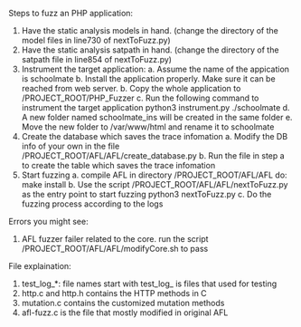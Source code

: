 Steps to fuzz an PHP application:
1. Have the static analysis models in hand. (change the directory of the model files in line730 of nextToFuzz.py)
2. Have the static analysis satpath in hand. (change the directory of the satpath file in line854 of nextToFuzz.py)
3. Instrument the target application:
  a. Assume the name of the appication is schoolmate
  b. Install the application properly. Make sure it can be reached from web server.
  b. Copy the whole application to /PROJECT_ROOT/PHP_Fuzzer
  c. Run the following command to instrument the target application
      python3 instrument.py ./schoolmate
  d. A new folder named schoolmate_ins will be created in the same folder
  e. Move the new folder to /var/www/html and rename it to schoolmate
4. Create the database which saves the trace infomation
  a. Modify the DB info of your own in the file /PROJECT_ROOT/AFL/AFL/create_database.py
  b. Run the file in step a to create the table which saves the trace infomation
5. Start fuzzing
  a. compile AFL
    in directory /PROJECT_ROOT/AFL/AFL do:
    make install
  b. Use the script /PROJECT_ROOT/AFL/AFL/nextToFuzz.py as the entry point to start fuzzing
    python3 nextToFuzz.py
  c. Do the fuzzing process according to the logs
  
Errors you might see:
1. AFL fuzzer failer related to the core.
  run the script /PROJECT_ROOT/AFL/AFL/modifyCore.sh to pass

File explaination:
  1. test_log_*: file names start with test_log_ is files that used for testing
  2. http.c and http.h contains the HTTP methods in C
  3. mutation.c contains the customized mutation methods
  4. afl-fuzz.c is the file that mostly modified in original AFL
